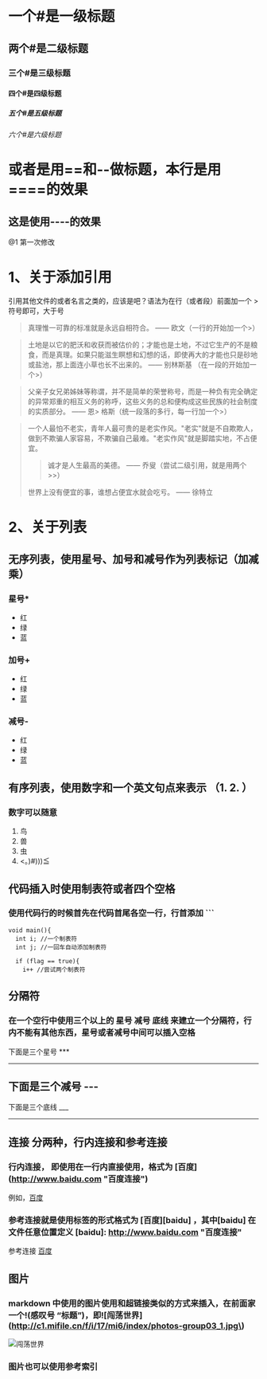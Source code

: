 # 一个#是一级标题
## 两个#是二级标题
### 三个#是三级标题
#### 四个#是四级标题
##### 五个#是五级标题
###### 六个#是六级标题

或者是用==和--做标题，本行是用====的效果
===================
这是使用----的效果
----------------

@1 第一次修改


# 1、关于添加引用
引用其他文件的或者名言之类的，应该是吧？语法为在行（或者段）前面加一个 > 符号即可，大于号

> 真理惟一可靠的标准就是永远自相符合。 —— 欧文（一行的开始加一个>）

> 土地是以它的肥沃和收获而被估价的；才能也是土地，不过它生产的不是粮食，而是真理。如果只能滋生瞑想和幻想的话，即使再大的才能也只是砂地或盐池，那上面连小草也长不出来的。 —— 别林斯基 （在一段的开始加一个>）

> 父亲子女兄弟姊妹等称谓，并不是简单的荣誉称号，而是一种负有完全确定的异常郑重的相互义务的称呼，这些义务的总和便构成这些民族的社会制度的实质部分。 —— 恩> 格斯（统一段落的多行，每一行加一个>）

>一个人最怕不老实，青年人最可贵的是老实作风。"老实"就是不自欺欺人，做到不欺骗人家容易，不欺骗自己最难。"老实作风"就是脚踏实地，不占便宜。
>
>>诚才是人生最高的美德。 —— 乔叟（尝试二级引用，就是用两个>>）
>
>世界上没有便宜的事，谁想占便宜水就会吃亏。 —— 徐特立

# 2、关于列表
## 无序列表，使用星号、加号和减号作为列表标记（加减乘）

### 星号*
* 红
* 绿
* 蓝

### 加号+
+ 红
+ 绿
+ 蓝

### 减号-
- 红
- 绿
- 蓝

## 有序列表，使用数字和一个英文句点来表示 （1.  2.  ）
### 数字可以随意
1.  鸟
2.  兽
4.  虫
3.  <。)#)))≦

## 代码插入时使用制表符或者四个空格
### 使用代码行的时候首先在代码首尾各空一行，行首添加 ```
```
void main(){
  int i; //一个制表符
  int j; //一回车自动添加制表符
  
  if (flag == true){
    i++ //尝试两个制表符
```

## 分隔符
### 在一个空行中使用三个以上的 星号 减号 底线 来建立一个分隔符，行内不能有其他东西，星号或者减号中间可以插入空格
下面是三个星号 ***
***
下面是三个减号 ---
---
下面是三个底线 ___
___

## 连接 分两种，行内连接和参考连接
### 行内连接， 即使用在一行内直接使用，格式为 \[百度\]\(http://www.baidu.com "百度连接"\)
例如，[百度](http://www.baidu.com "百度连接")

### 参考连接就是使用标签的形式格式为 \[百度\]\[baidu\] ，其中\[baidu\] 在文件任意位置定义 \[baidu\]: http://www.baidu.com "百度连接"
[baidu]: http://www.baidu.com "百度连接"
参考连接 [百度][baidu]

## 图片
### markdown 中使用的图片使用和超链接类似的方式来插入，在前面家一个!(感叹号 “标题”)，即\!\[闯荡世界\]\(http://c1.mifile.cn/f/i/17/mi6/index/photos-group03_1.jpg\)
![闯荡世界](http://c1.mifile.cn/f/i/17/mi6/index/photos-group03_1.jpg "开始闯荡世界")

### 图片也可以使用参考索引
